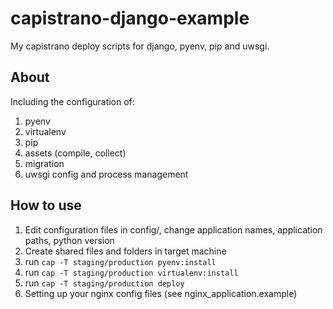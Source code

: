 # capistrano-django-example

My capistrano deploy scripts for django, pyenv, pip and uwsgi.

## About
Including the configuration of:

1. pyenv
2. virtualenv
3. pip
4. assets (compile, collect)
5. migration
6. uwsgi config and process management

## How to use

1. Edit configuration files in config/, change application names, application paths, python version
2. Create shared files and folders in target machine
3. run `cap -T staging/production pyenv:install`
4. run `cap -T staging/production virtualenv:install`
5. run `cap -T staging/production deploy`
6. Setting up your nginx config files (see nginx\_application.example)
